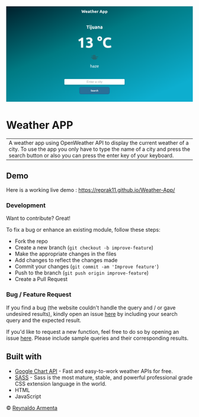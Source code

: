 # ![Weather App](https://github.com/Reprak11/Weather-App/blob/main/assets/weather-app.PNG)
# Weather APP
<table>
<tr>
<td>
  A weather app using OpenWeather API to display the current weather of a city. To use the app you only have to type the name of a city and press the search button or also you can press the enter key of your keyboard.
</td>
</tr>
</table>


## Demo
Here is a working live demo :  https://reprak11.github.io/Weather-App/

### Development
Want to contribute? Great!

To fix a bug or enhance an existing module, follow these steps:

- Fork the repo
- Create a new branch (`git checkout -b improve-feature`)
- Make the appropriate changes in the files
- Add changes to reflect the changes made
- Commit your changes (`git commit -am 'Improve feature'`)
- Push to the branch (`git push origin improve-feature`)
- Create a Pull Request 

### Bug / Feature Request

If you find a bug (the website couldn't handle the query and / or gave undesired results), kindly open an issue [here](https://github.com/Reprak11/Weather-App/issues/new) by including your search query and the expected result.

If you'd like to request a new function, feel free to do so by opening an issue [here](https://github.com/Reprak11/Weather-App/issues/new). Please include sample queries and their corresponding results.


## Built with 

- [Google Chart API](https://openweathermap.org/api) - Fast and easy-to-work weather APIs for free.
- [SASS](http://getbootstrap.com/) - Sass is the most mature, stable, and powerful professional grade CSS extension language in the world.
- HTML
- JavaScript


© [Reynaldo Armenta ](https://github.com/Reprak11)

